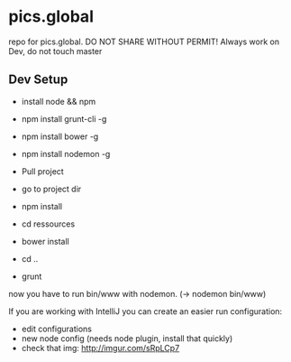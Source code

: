 # pics.global
repo for pics.global. DO NOT SHARE WITHOUT PERMIT! Always work on Dev, do not touch master

## Dev Setup
- install node && npm
- npm install grunt-cli -g
- npm install bower -g
- npm install nodemon -g

- Pull project
- go to project dir
- npm install
- cd ressources
- bower install
- cd ..
- grunt

now you have to run bin/www with nodemon. (-> nodemon bin/www)

If you are working with IntelliJ you can create an easier run configuration:
- edit configurations
- new node config (needs node plugin, install that quickly)
- check that img: http://imgur.com/sRpLCp7

